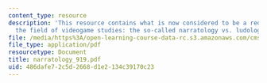 ```yaml
---
content_type: resource
description: 'This resource contains what is now considered to be a red herring in
  the field of videogame studies: the so-called narratology vs. ludology ?debate.?'
file: /media/https%3A/open-learning-course-data-rc.s3.amazonaws.com/cms-998-videogame-theory-and-analysis-fall-2006/486dafe72c5d2668d1e2134c39170c23_narratology_919.pdf
file_type: application/pdf
resourcetype: Document
title: narratology_919.pdf
uid: 486dafe7-2c5d-2668-d1e2-134c39170c23
---
```

